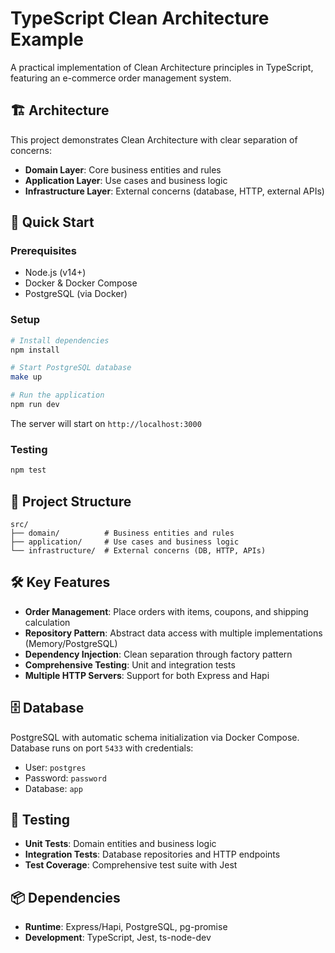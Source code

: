 # TypeScript Clean Architecture Example

A practical implementation of Clean Architecture principles in TypeScript, featuring an e-commerce order management system.

## 🏗️ Architecture

This project demonstrates Clean Architecture with clear separation of concerns:

- **Domain Layer**: Core business entities and rules
- **Application Layer**: Use cases and business logic
- **Infrastructure Layer**: External concerns (database, HTTP, external APIs)

## 🚀 Quick Start

### Prerequisites

- Node.js (v14+)
- Docker & Docker Compose
- PostgreSQL (via Docker)

### Setup

```bash
# Install dependencies
npm install

# Start PostgreSQL database
make up

# Run the application
npm run dev
```

The server will start on `http://localhost:3000`

### Testing

```bash
npm test
```

## 📁 Project Structure

```
src/
├── domain/          # Business entities and rules
├── application/     # Use cases and business logic
└── infrastructure/  # External concerns (DB, HTTP, APIs)
```

## 🛠️ Key Features

- **Order Management**: Place orders with items, coupons, and shipping calculation
- **Repository Pattern**: Abstract data access with multiple implementations (Memory/PostgreSQL)
- **Dependency Injection**: Clean separation through factory pattern
- **Comprehensive Testing**: Unit and integration tests
- **Multiple HTTP Servers**: Support for both Express and Hapi

## 🗄️ Database

PostgreSQL with automatic schema initialization via Docker Compose. Database runs on port `5433` with credentials:

- User: `postgres`
- Password: `password`
- Database: `app`

## 🧪 Testing

- **Unit Tests**: Domain entities and business logic
- **Integration Tests**: Database repositories and HTTP endpoints
- **Test Coverage**: Comprehensive test suite with Jest

## 📦 Dependencies

- **Runtime**: Express/Hapi, PostgreSQL, pg-promise
- **Development**: TypeScript, Jest, ts-node-dev
